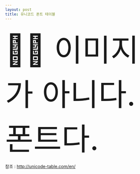 ```yaml
---
layout: post
title: 유니코드 폰트 테이블
---
```


<div style="font-size:100px;">&#127804;&#127904; 이미지가 아니다. 폰트다.</div>

참조 : http://unicode-table.com/en/
